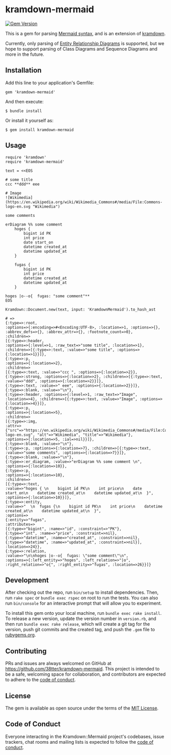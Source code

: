 # kramdown-mermaid

[![Gem Version](https://badge.fury.io/rb/kramdown-mermaid.svg)](https://badge.fury.io/rb/kramdown-mermaid)

This is a gem for parsing [Mermaid syntax](https://mermaid.js.org/), and is an extension of [kramdown](https://kramdown.gettalong.org/).

Currently, only parsing of [Entity Relationship Diagrams](https://mermaid.js.org/syntax/entityRelationshipDiagram.html) is supported, but we hope to support parsing of Class Diagrams and Sequence Diagrams and more in the future.

## Installation

Add this line to your application's Gemfile:

    gem 'kramdown-mermaid'

And then execute:

    $ bundle install

Or install it yourself as:

    $ gem install kramdown-mermaid

## Usage

    require 'kramdown'
    require 'kramdown-mermaid'

    text = <<EOS

    # some title
    ccc **ddd** eee

    # Image
    ![Wikimedia](https://en.wikipedia.org/wiki/Wikimedia_Commons#/media/File:Commons-logo-en.svg "Wikimedia")

    some comments

    erDiagram %% some comment
        hoges {
            bigint id PK
            int price
            date start_on
            datetime created_at
            datetime updated_at
        }

        fugas {
            bigint id PK
            int price
            datetime created_at
            datetime updated_at
        }

    hoges |o--o{  fugas: "some comment"** 
    EOS
    
    Kramdown::Document.new(text, input: 'KramdownMermaid').to_hash_ast
    
    # => 
    {:type=>:root,
    :options=>{:encoding=>#<Encoding:UTF-8>, :location=>1, :options=>{}, :abbrev_defs=>{}, :abbrev_attr=>{}, :footnote_count=>0},
    :children=>
    [{:type=>:header,
    :options=>{:level=>1, :raw_text=>"some title", :location=>1},
    :children=>[{:type=>:text, :value=>"some title", :options=>{:location=>1}}]},
    {:type=>:p,
    :options=>{:location=>2},
    :children=>
    [{:type=>:text, :value=>"ccc ", :options=>{:location=>2}},
    {:type=>:strong, :options=>{:location=>2}, :children=>[{:type=>:text, :value=>"ddd", :options=>{:location=>2}}]},
    {:type=>:text, :value=>" eee", :options=>{:location=>2}}]},
    {:type=>:blank, :value=>"\n"},
    {:type=>:header, :options=>{:level=>1, :raw_text=>"Image", :location=>4}, :children=>[{:type=>:text, :value=>"Image", :options=>{:location=>4}}]},
    {:type=>:p,
    :options=>{:location=>5},
    :children=>
    [{:type=>:img,
    :attr=>{"src"=>"https://en.wikipedia.org/wiki/Wikimedia_Commons#/media/File:Commons-logo-en.svg", "alt"=>"Wikimedia", "title"=>"Wikimedia"},
    :options=>{:location=>5, :ial=>nil}}]},
    {:type=>:blank, :value=>"\n"},
    {:type=>:p, :options=>{:location=>7}, :children=>[{:type=>:text, :value=>"some comments", :options=>{:location=>7}}]},
    {:type=>:blank, :value=>"\n"},
    {:type=>:er_diagram, :value=>"erDiagram %% some comment \n", :options=>{:location=>10}},
    {:type=>:p,
    :options=>{:location=>10},
    :children=>
    [{:type=>:text,
    :value=>"hoges { \n    bigint id PK\n    int price\n    date start_on\n    datetime created_at\n    datetime updated_at\n  }",
    :options=>{:location=>10}}]},
    {:type=>:entity,
    :value=>"  \n  fugas {\n    bigint id PK\n    int price\n    datetime created_at\n    datetime updated_at\n  }",
    :options=>
    {:entity=>"fugas",
    :attributes=>
    [{:type=>"bigint", :name=>"id", :constraint=>"PK"},
    {:type=>"int", :name=>"price", :constraint=>nil},
    {:type=>"datetime", :name=>"created_at", :constraint=>nil},
    {:type=>"datetime", :name=>"updated_at", :constraint=>nil}],
    :location=>24}},
    {:type=>:relation,
    :value=>"\n\nhoges |o--o{  fugas: \"some comment\"\n",
    :options=>{:left_entity=>"hoges", :left_relation=>"|o", :right_relation=>"o{", :right_entity=>"fugas", :location=>26}}]}


## Development

After checking out the repo, run `bin/setup` to install dependencies. Then, run `rake spec` or `bundle exec rspec` on root to run the tests. 
You can also run `bin/console` for an interactive prompt that will allow you to experiment.

To install this gem onto your local machine, run `bundle exec rake install`. To release a new version, update the version number in `version.rb`, and then run `bundle exec rake release`, which will create a git tag for the version, push git commits and the created tag, and push the `.gem` file to [rubygems.org](https://rubygems.org).

## Contributing

PRs and issues are always welcomed on GitHub at https://github.com/38tter/kramdown-mermaid. 
This project is intended to be a safe, welcoming space for collaboration, and contributors are expected to adhere to the [code of conduct](https://github.com/[USERNAME]/kramdown-mermaid/blob/master/CODE_OF_CONDUCT.md).

## License

The gem is available as open source under the terms of the [MIT License](https://opensource.org/licenses/MIT).

## Code of Conduct

Everyone interacting in the Kramdown::Mermaid project's codebases, issue trackers, chat rooms and mailing lists is expected to follow the [code of conduct](https://github.com/[USERNAME]/kramdown-mermaid/blob/master/CODE_OF_CONDUCT.md).
